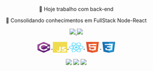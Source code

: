 

<div align="center">
  <p> 🔭 Hoje trabalho com back-end </p>
  <p> 🌱 Consolidando conhecimentos em FullStack Node-React </p>
</div>

<div align="center">
  <a href="https://github.com/dreackdown">
  <img height="150em" src="https://c.tenor.com/aOGrDnlny-YAAAAC/pc-master.gif"/>
  <img height="150em" src="https://github-readme-stats.vercel.app/api/top-langs/?username=dreackdown&layout=compact&langs_count=7&theme=midnight-purple"/>
</div>
 
  <br>
<div style="display: inline_block" align="center"/>
  <img align="center" alt="Hugo-Csharp" height="30" width="40" src="https://raw.githubusercontent.com/devicons/devicon/master/icons/csharp/csharp-original.svg">
  <img align="center" alt="Hugo-Js" height="30" width="40" src="https://raw.githubusercontent.com/devicons/devicon/master/icons/javascript/javascript-plain.svg">
  <img align="center" alt="Hugo-React" height="30" width="40" src="https://raw.githubusercontent.com/devicons/devicon/master/icons/react/react-original.svg">
  <img align="center" alt="Hugo-HTML" height="30" width="40" src="https://raw.githubusercontent.com/devicons/devicon/master/icons/html5/html5-original.svg">
  <img align="center" alt="Hugo-CSS" height="30" width="40" src="https://raw.githubusercontent.com/devicons/devicon/master/icons/css3/css3-original.svg">
</div>
<br>


<div align="center"> 
     <a href="https://twitter.com/hugovrau" target="_blank"><img src="https://img.shields.io/badge/Twitter-1DA1F2?style=for-the-badge&logo=twitter&logoColor=white" target="_blank"></a>
   <a href="https://www.linkedin.com/in/hugofaria157/" target="_blank"><img src="https://img.shields.io/badge/-LinkedIn-%230077B5?style=for-the-badge&logo=linkedin&logoColor=white" target="_blank"></a>  
   <a href="https://instagram.com/hugovrau" target="_blank"><img src="https://img.shields.io/badge/-Instagram-%23E4405F?style=for-the-badge&logo=instagram&logoColor=white" target="_blank"></a>
</div>
